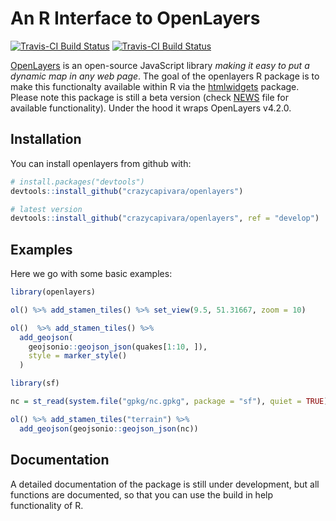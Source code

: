
<!-- README.md is generated from README.Rmd. Please edit that file -->
An R Interface to OpenLayers
============================

[![Travis-CI Build Status](https://travis-ci.org/crazycapivara/openlayers.svg?branch=master)](https://travis-ci.org/crazycapivara/openlayers) [![Travis-CI Build Status](https://travis-ci.org/crazycapivara/openlayers.svg?branch=develop)](https://travis-ci.org/crazycapivara/openlayers)

[OpenLayers](https://openlayers.org/) is an open-source JavaScript library *making it easy to put a dynamic map in any web page*. The goal of the openlayers R package is to make this functionalty available within R via the [htmlwidgets](https://github.com/ramnathv/htmlwidgets) package. Please note this package is still a beta version (check [NEWS](NEWS.md) file for available functionality). Under the hood it wraps OpenLayers v4.2.0.

Installation
------------

You can install openlayers from github with:

``` r
# install.packages("devtools")
devtools::install_github("crazycapivara/openlayers")

# latest version
devtools::install_github("crazycapivara/openlayers", ref = "develop")
```

Examples
--------

Here we go with some basic examples:

``` r
library(openlayers)

ol() %>% add_stamen_tiles() %>% set_view(9.5, 51.31667, zoom = 10)

ol()  %>% add_stamen_tiles() %>%
  add_geojson(
    geojsonio::geojson_json(quakes[1:10, ]),
    style = marker_style()
  )

library(sf)

nc = st_read(system.file("gpkg/nc.gpkg", package = "sf"), quiet = TRUE)

ol() %>% add_stamen_tiles("terrain") %>%
  add_geojson(geojsonio::geojson_json(nc))
```

Documentation
-------------

A detailed documentation of the package is still under development, but all functions are documented, so that you can use the build in help functionality of R.
